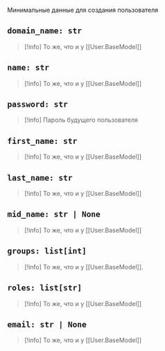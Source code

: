 Минимальные данные для создания пользователя
## `domain_name: str`
>[!info] То же, что и у [[User.BaseModel]]

## `name: str`
>[!info] То же, что и у [[User.BaseModel]]

## `password: str`
> [!info] Пароль будущего пользователя

## `first_name: str`
>[!info] То же, что и у [[User.BaseModel]]

## `last_name: str`
>[!info] То же, что и у [[User.BaseModel]]

## `mid_name: str | None`
>[!info] То же, что и у [[User.BaseModel]]

## `groups: list[int]`
>[!info] То же, что и у [[User.BaseModel]].

## `roles: list[str]`
>[!info] То же, что и у [[User.BaseModel]]

## `email: str | None`
>[!info] То же, что и у [[User.BaseModel]]

